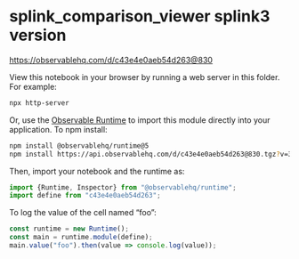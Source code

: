 # splink_comparison_viewer splink3 version

https://observablehq.com/d/c43e4e0aeb54d263@830

View this notebook in your browser by running a web server in this folder. For
example:

~~~sh
npx http-server
~~~

Or, use the [Observable Runtime](https://github.com/observablehq/runtime) to
import this module directly into your application. To npm install:

~~~sh
npm install @observablehq/runtime@5
npm install https://api.observablehq.com/d/c43e4e0aeb54d263@830.tgz?v=3
~~~

Then, import your notebook and the runtime as:

~~~js
import {Runtime, Inspector} from "@observablehq/runtime";
import define from "c43e4e0aeb54d263";
~~~

To log the value of the cell named “foo”:

~~~js
const runtime = new Runtime();
const main = runtime.module(define);
main.value("foo").then(value => console.log(value));
~~~
